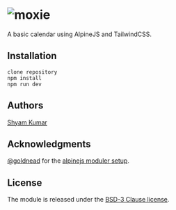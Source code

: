 # ![moxie](https://github.com/juashyam/moxie/assets/13532448/9b90884e-bc58-42ca-a829-1b9ba8ce0ec0)

A basic calendar using AlpineJS and TailwindCSS.

## Installation

```
clone repository
npm install
npm run dev
```

## Authors

[Shyam Kumar](https://github.com/juashyam)

## Acknowledgments

[@goldnead](https://github.com/goldnead) for the [alpinejs moduler setup](https://github.com/goldnead/alpinejs-modules-starter).

## License

The module is released under the [BSD-3 Clause license](https://github.com/juashyam/moxie/blob/main/LICENSE).
